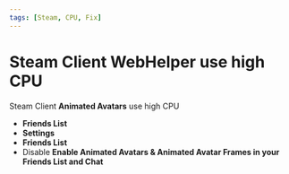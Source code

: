 ```yaml
---
tags: [Steam, CPU, Fix]
---
```


# Steam Client WebHelper use high CPU

Steam Client **Animated Avatars** use high CPU

<!--truncate-->

- **Friends List**
- **Settings**
- **Friends List**
- Disable **Enable Animated Avatars & Animated Avatar Frames in your Friends List and Chat**

